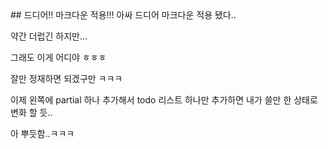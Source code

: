﻿<markdown>
## 드디어!! 마크다운 적용!!!
아싸 드디어 마크다운 적용 됐다..

약간 더럽긴 하지만...

그래도 이게 어디야 ㅎㅎㅎ

잘만 정재하면 되겠구만 ㅋㅋㅋ

이제 왼쪽에 partial 하나 추가해서 todo 리스트 하나만 추가하면 내가 쓸만 한 상태로 변화 할 듯..

아 뿌듯함..ㅋㅋㅋ

</markdown>